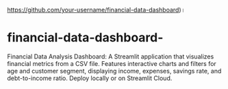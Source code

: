 https://github.com/your-username/financial-data-dashboard)।
# financial-data-dashboard-
Financial Data Analysis Dashboard: A Streamlit application that visualizes financial metrics from a CSV file. Features interactive charts and filters for age and customer segment, displaying income, expenses, savings rate, and debt-to-income ratio. Deploy locally or on Streamlit Cloud.
